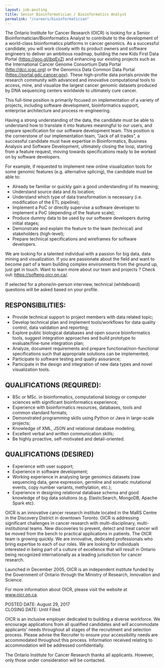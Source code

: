 ```yaml
---
layout: job-posting
title: Senior Bioinformatician / Bioinformatics Analyst
permalink: "/careers/bioinformatician"
---
```


The Ontario Institute for Cancer Research (OICR) is looking for a Senior Bioinformatician/Bioinformatics Analyst to contribute to the development of a world-class bioinformatics platforms in cancer genomics. As a successful candidate, you will work closely with its product owners and software engineers to deliver an ambitious roadmap, building the new Kids First Data Portal (https://goo.gl/ibqEvZ) and enhancing our existing projects such as the International Cancer Genome Consortium Data Portal (http://dcc.icgc.org) or the Genomics Data Common Data Portal (https://portal.gdc.cancer.gov). These high-profile data portals provide the research community with advanced and innovative computational tools to access, mine, and visualize the largest cancer genomic datasets produced by DNA sequencing centers worldwide to ultimately cure cancer.

This full-time position is primarily focused on implementation of a variety of projects, including software development, bioinformatics support, enterprise architecture and process re-engineering.

Having a strong understanding of the data, the candidate must be able to understand how to translate it into features meaningful to our users, and prepare specification for our software development team. This position is the cornerstone of our implementation team, “Jack of all trades”, a successful candidate must have expertise in Bioinformatics, Business Analysis and Software Development, ultimately closing the loop, starting from a feature request, moving towards specifications ready to be worked on by software developers.

For example, if requested to implement new online visualization tools for some genomic features (e.g. alternative splicing), the candidate must be able to:

* Already be familiar or quickly gain a good understanding of its meaning;
* Understand source data and its location;
* Understand which type of data transformation is necessary (i.e. modification of the ETL pipeline);
* Implement a PoC or directly supervise a software developer to implement a PoC (depending of the feature scale);
* Produce dummy data to be used by our software developers during initial stages;
* Demonstrate and explain the feature to the team (technical) and stakeholders (high-level);
* Prepare technical specifications and wireframes for software developers.

We are looking for a talented individual with a passion for big data, data mining and visualization. If you are passionate about the field and want to become part of a team building complex environments from the ground up, just get in touch. Want to learn more about our team and projects ? Check out: https://softeng.oicr.on.ca/.

If selected for a phone/in-person interview, technical (whiteboard) questions will be asked based on your profile.

## RESPONSIBILITIES:

* Provide technical support to project members with data related topic;
* Develop technical plan and implement tools/workflows for data quality control, data validation and reporting;
* Explore public biological databases and open source bioinformatics tools, suggest integration approaches and build prototype to evaluate/fine-tune integration plan;
* Analyze, document requirements and prepare functional/non-functional specifications such that appropriate solutions can be implemented;
* Participate to software testing and quality assurance;
* Participate in the design and integration of new data types and novel visualization tools.

## QUALIFICATIONS (REQUIRED):

* BSc or MSc. in bioinformatics, computational biology or computer sciences with significant bioinformatics experience;
* Experience with bioinformatics resources, databases, tools and common standard formats;
* Demonstrated programming skills using Python or Java in large-scale projects;
* Knowledge of XML, JSON and relational database modeling;
* Excellent verbal and written communication skills;
* Be highly proactive, self-motivated and detail-oriented.

## QUALIFICATIONS (DESIRED)

* Experience with user support;
* Experience in software development;
* Working experience in analysing large genomics datasets (raw sequencing data, gene expression, germline and somatic mutational events, copy number variants, methylation, etc.);
* Experience in designing relational database schema and good knowledge of big data solutions (e.g. ElasticSearch, MongoDB, Apache Spark etc).

OICR is an innovative cancer research institute located in the MaRS Centre in the Discovery District in downtown Toronto. OICR is addressing significant challenges in cancer research with multi-disciplinary, multi-institutional teams. New discoveries to prevent, detect and treat cancer will be moved from the bench to practical applications in patients. The OICR team is growing quickly. We are innovative, dedicated professionals who bring expertise to each of our roles. We are looking for individuals interested in being part of a culture of excellence that will result in Ontario being recognized internationally as a leading jurisdiction for cancer research.

Launched in December 2005, OICR is an independent institute funded by the Government of Ontario through the Ministry of Research, Innovation and Science.

For more information about OICR, please visit the website at www.oicr.on.ca.

POSTED DATE: August 29, 2017  
CLOSING DATE: Until Filled  

OICR is an inclusive employer dedicated to building a diverse workforce. We encourage applications from all qualified candidates and will accommodate applicants’ needs throughout all stages of the recruitment and selection process. Please advise the Recruiter to ensure your accessibility needs are accommodated throughout this process. Information received relating to accommodation will be addressed confidentially.

The Ontario Institute for Cancer Research thanks all applicants. However, only those under consideration will be contacted.

